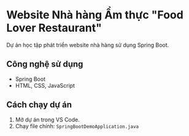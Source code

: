 # Website Nhà hàng Ẩm thực "Food Lover Restaurant"
Dự án học tập phát triển website nhà hàng sử dụng Spring Boot.
## Công nghệ sử dụng
- Spring Boot
- HTML, CSS, JavaScript
## Cách chạy dự án
1. Mở dự án trong VS Code.
2. Chạy file chính: `SpringBootDemoApplication.java`